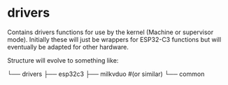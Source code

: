 # drivers

Contains drivers functions for use by the kernel (Machine or supervisor mode). Initially these will just be wrappers for ESP32-C3 functions but will eventually be adapted for other hardware.

Structure will evolve to something like:

└── drivers
    ├── esp32c3
    ├── milkvduo #(or similar)
    └── common
